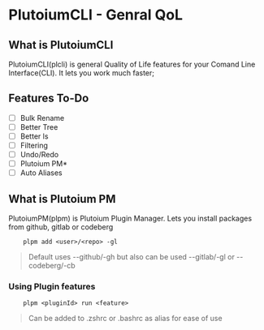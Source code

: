 # PlutoiumCLI - Genral QoL

## What is PlutoiumCLI
PlutoiumCLI(plcli) is general Quality of Life features for your Comand Line Interface(CLI). It lets you work much faster;

## Features To-Do
- [ ] Bulk Rename
- [ ] Better Tree
- [ ] Better ls 
- [ ] Filtering
- [ ] Undo/Redo
- [ ] Plutoium PM*
- [ ] Auto Aliases

## What is Plutoium PM 
PlutoiumPM(plpm) is Plutoium Plugin Manager. Lets you install packages from github, gitlab or codeberg

```shell
    plpm add <user>/<repo> -gl 
```
> Default uses --github/-gh but also can be used --gitlab/-gl or --codeberg/-cb

### Using Plugin features

```shell
    plpm <pluginId> run <feature>
```

> Can be added to .zshrc or .bashrc as alias for ease of use 


